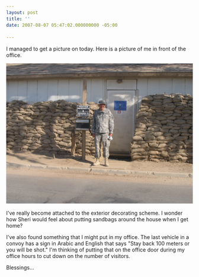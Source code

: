 ```yaml
---
layout: post
title: ''
date: 2007-08-07 05:47:02.000000000 -05:00

---
```

I managed to get a picture on today. Here is a picture of me in front of the office.

![The Office](/assets/img_0005.jpg)

<p>I've really become attached to the exterior decorating scheme. I wonder how Sheri would feel about putting sandbags around the house when I get home?</p>
<p>I've also found something that I might put in my office. The last vehicle in a convoy has a sign in Arabic and English that says "Stay back 100 meters or you will be shot." I'm thinking of putting that on the office door during my office hours to cut down on the number of visitors.</p>
<p>Blessings...</p>
